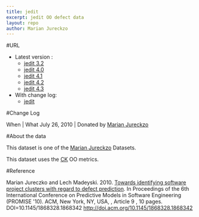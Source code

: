 ```yaml
---
title: jedit
excerpt: jedit OO defect data
layout: repo
author: Marian Jureckzo
---
```



#URL

  * Latest version :
    * [jedit 3.2](https://terapromise.csc.ncsu.edu:8443/svn/repo/defect/ck/jedit/jedit-3.2.csv)
    * [jedit 4.0](https://terapromise.csc.ncsu.edu:8443/svn/repo/defect/ck/jedit/jedit-4.0.csv)
    * [jedit 4.1](https://terapromise.csc.ncsu.edu:8443/svn/repo/defect/ck/jedit/jedit-4.1.csv)
    * [jedit 4.2](https://terapromise.csc.ncsu.edu:8443/svn/repo/defect/ck/jedit/jedit-4.2.csv)
    * [jedit 4.3](https://terapromise.csc.ncsu.edu:8443/svn/repo/defect/ck/jedit/jedit-4.3.csv)
  * With change log:
    * [jedit](https://terapromise.csc.ncsu.edu:8443/svn/repo/defect/ck/jedit/)

#Change Log

When | What
July 26, 2010 | Donated by [Marian Jureckzo](MarianJureczko)

#About the data

This dataset is one of the [Marian Jureckzo](MarianJureczko) Datasets.

This dataset uses the [CK](Chidamber) OO metrics.

#Reference

Marian Jureczko and Lech Madeyski. 2010. [Towards identifying software project clusters with regard to defect prediction](http://dl.acm.org/citation.cfm?id=1868328.1868342&coll=DL&dl=GUIDE&CFID=96280125&CFTOKEN=47274353). In
Proceedings of the 6th International Conference on Predictive
Models in Software Engineering (PROMISE '10). ACM, New York,
NY, USA, , Article 9 , 10 pages. DOI=10.1145/1868328.1868342
http://doi.acm.org/10.1145/1868328.1868342